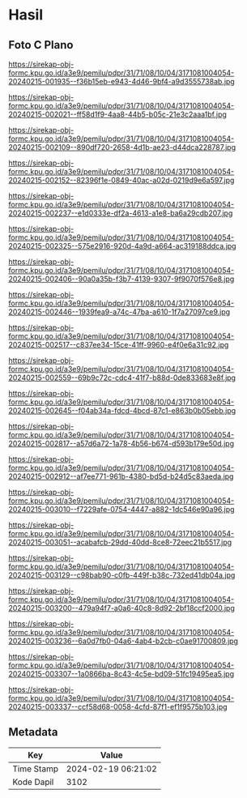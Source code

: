 # Hasil

## Foto C Plano

https://sirekap-obj-formc.kpu.go.id/a3e9/pemilu/pdpr/31/71/08/10/04/3171081004054-20240215-001935--f36b15eb-e943-4d46-9bf4-a9d3555738ab.jpg

https://sirekap-obj-formc.kpu.go.id/a3e9/pemilu/pdpr/31/71/08/10/04/3171081004054-20240215-002021--ff58d1f9-4aa8-44b5-b05c-21e3c2aaa1bf.jpg

https://sirekap-obj-formc.kpu.go.id/a3e9/pemilu/pdpr/31/71/08/10/04/3171081004054-20240215-002109--890df720-2658-4d1b-ae23-d44dca228787.jpg

https://sirekap-obj-formc.kpu.go.id/a3e9/pemilu/pdpr/31/71/08/10/04/3171081004054-20240215-002152--82396f1e-0849-40ac-a02d-0219d9e6a597.jpg

https://sirekap-obj-formc.kpu.go.id/a3e9/pemilu/pdpr/31/71/08/10/04/3171081004054-20240215-002237--e1d0333e-df2a-4613-a1e8-ba6a29cdb207.jpg

https://sirekap-obj-formc.kpu.go.id/a3e9/pemilu/pdpr/31/71/08/10/04/3171081004054-20240215-002325--575e2916-920d-4a9d-a664-ac319188ddca.jpg

https://sirekap-obj-formc.kpu.go.id/a3e9/pemilu/pdpr/31/71/08/10/04/3171081004054-20240215-002406--90a0a35b-f3b7-4139-9307-9f9070f576e8.jpg

https://sirekap-obj-formc.kpu.go.id/a3e9/pemilu/pdpr/31/71/08/10/04/3171081004054-20240215-002446--1939fea9-a74c-47ba-a610-1f7a27097ce9.jpg

https://sirekap-obj-formc.kpu.go.id/a3e9/pemilu/pdpr/31/71/08/10/04/3171081004054-20240215-002517--c837ee34-15ce-41ff-9960-e4f0e6a31c92.jpg

https://sirekap-obj-formc.kpu.go.id/a3e9/pemilu/pdpr/31/71/08/10/04/3171081004054-20240215-002559--69b9c72c-cdc4-41f7-b88d-0de833683e8f.jpg

https://sirekap-obj-formc.kpu.go.id/a3e9/pemilu/pdpr/31/71/08/10/04/3171081004054-20240215-002645--f04ab34a-fdcd-4bcd-87c1-e863b0b05ebb.jpg

https://sirekap-obj-formc.kpu.go.id/a3e9/pemilu/pdpr/31/71/08/10/04/3171081004054-20240215-002817--a57d6a72-1a78-4b56-b674-d593b179e50d.jpg

https://sirekap-obj-formc.kpu.go.id/a3e9/pemilu/pdpr/31/71/08/10/04/3171081004054-20240215-002912--af7ee771-961b-4380-bd5d-b24d5c83aeda.jpg

https://sirekap-obj-formc.kpu.go.id/a3e9/pemilu/pdpr/31/71/08/10/04/3171081004054-20240215-003010--f7229afe-0754-4447-a882-1dc546e90a96.jpg

https://sirekap-obj-formc.kpu.go.id/a3e9/pemilu/pdpr/31/71/08/10/04/3171081004054-20240215-003051--acabafcb-29dd-40dd-8ce8-72eec21b5517.jpg

https://sirekap-obj-formc.kpu.go.id/a3e9/pemilu/pdpr/31/71/08/10/04/3171081004054-20240215-003129--c98bab90-c0fb-449f-b38c-732ed41db04a.jpg

https://sirekap-obj-formc.kpu.go.id/a3e9/pemilu/pdpr/31/71/08/10/04/3171081004054-20240215-003200--479a94f7-a0a6-40c8-8d92-2bf18ccf2000.jpg

https://sirekap-obj-formc.kpu.go.id/a3e9/pemilu/pdpr/31/71/08/10/04/3171081004054-20240215-003236--6a0d7fb0-04a6-4ab4-b2cb-c0ae91700809.jpg

https://sirekap-obj-formc.kpu.go.id/a3e9/pemilu/pdpr/31/71/08/10/04/3171081004054-20240215-003307--1a0866ba-8c43-4c5e-bd09-51fc19495ea5.jpg

https://sirekap-obj-formc.kpu.go.id/a3e9/pemilu/pdpr/31/71/08/10/04/3171081004054-20240215-003337--ccf58d68-0058-4cfd-87f1-ef1f9575b103.jpg


## Metadata

| Key        | Value               |
| ---------- | ------------------- |
| Time Stamp | 2024-02-19 06:21:02 |
| Kode Dapil | 3102                |



